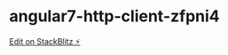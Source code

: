 # angular7-http-client-zfpni4

[Edit on StackBlitz ⚡️](https://stackblitz.com/edit/angular7-http-client-zfpni4)